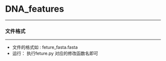 # DNA_features  
***********************
### 文件格式
*******************
* 文件的格式如 : feture_fasta.fasta
* 运行： 执行feture.py 对应的修改函数名即可
